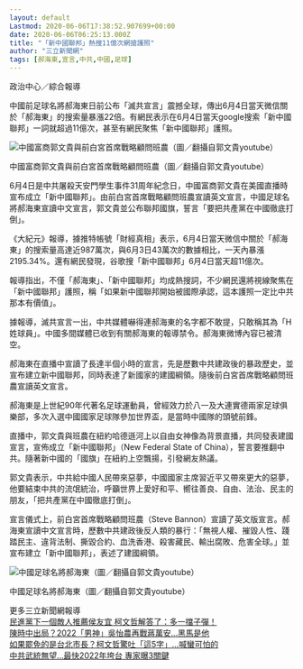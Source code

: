 ```yaml
---
layout: default
Lastmod: 2020-06-06T17:38:52.907699+00:00
date: 2020-06-06T06:25:13.000Z
title: "「新中國聯邦」熱搜11億次網搶護照"
author: "三立新聞網"
tags: [郝海東,宣言,中共,中國,足球]
---
```


政治中心／綜合報導

中國前足球名將郝海東日前公布「滅共宣言」震撼全球，傳出6月4日當天微信關於「郝海東」的搜索量暴漲22倍。有網民表示在6月4日當天google搜索「新中國聯邦」一詞就超過11億次，甚至有網民聚焦「新中國聯邦」護照。

![中國富商郭文貴與前白宮首席戰略顧問班農（圖／翻攝自郭文貴youtube）](https://images.weserv.nl/?url=https%3A//s.yimg.com/g/images/spaceball.gif)

中國富商郭文貴與前白宮首席戰略顧問班農（圖／翻攝自郭文貴youtube）

6月4日是中共屠殺天安門學生事件31周年紀念日，中國富商郭文貴在美國直播時宣布成立「新中國聯邦」。由前白宮首席戰略顧問班農宣讀英文宣言，中國足球名將郝海東宣讀中文宣言，郭文貴並公布聯邦國旗，誓言「要把共產黨在中國徹底打倒」。

《大紀元》報導，據推特帳號「財經真相」表示，6月4日當天微信中關於「郝海東」的搜索量高達近987萬次，與6月3日43萬次的數據相比，一天內暴漲2195.34%。還有網民發現，谷歌搜「新中國聯邦」6月4日當天超11億次。

報導指出，不僅「郝海東」、「新中國聯邦」均成熱搜詞，不少網民還將視線聚焦在「新中國聯邦」護照，稱「如果新中國聯邦開始被國際承認，這本護照一定比中共那本有價值」。

據報導，滅共宣言一出，中共媒體嚇得連郝海東的名字都不敢提，只敢稱其為「H姓球員」。中國多間媒體已收到有關郝海東的報導禁令。郝海東微博內容已被清空。

郝海東在直播中宣讀了長達半個小時的宣言，先是歷數中共建政後的暴政歷史，並宣布建立新中國聯邦，同時表達了新國家的建國綱領。隨後前白宮首席戰略顧問班農宣讀英文宣言。

郝海東是上世紀90年代著名足球運動員，曾經效力於八一及大連實德兩家足球俱樂部，多次入選中國國家足球隊參加世界盃，是當時中國隊的頭號前鋒。

直播中，郭文貴與班農在紐約哈德遜河上以自由女神像為背景直播，共同發表建國宣言，宣佈成立「新中國聯邦」（New Federal State of China），誓言要推翻中共。隨著新中國的「國旗」在紐約上空飄揚，引發網友熱議。

郭文貴表示，中共給中國人民帶來惡夢，中國國家主席習近平又帶來更大的惡夢，他要結束中共的流氓統治，呼籲世界上愛好和平、嚮往善良、自由、法治、民主的朋友，「把共產黨在中國徹底打倒」。

宣言儀式上，前白宮首席戰略顧問班農（Steve Bannon）宣讀了英文版宣言。郝海東宣讀中文宣言時，歷數中共建政後反人類的暴行：「無視人權、摧毀人性、踐踏民主、違背法制、撕毀合約、血洗香港、殺害藏民、輸出腐敗、危害全球。」並宣布建立「新中國聯邦」，表述了建國綱領。

![中國足球名將郝海東（圖／翻攝自郭文貴youtube）](https://images.weserv.nl/?url=https%3A//s.yimg.com/g/images/spaceball.gif)

中國足球名將郝海東（圖／翻攝自郭文貴youtube）

更多三立新聞網報導  
[民進黨下一個敵人推薦侯友宜 柯文哲解答了：多一擋子彈！](https://www.setn.com/News.aspx?NewsID=756950&from=y)  
[陳時中出局？2022「男神」吳怡農再戰蔣萬安…黑馬是他](https://www.setn.com/News.aspx?NewsID=757016&from=y)  
[如果罷免的是台北市長？柯文哲驚吐「這5字」…喊蠻可怕的](https://www.setn.com/News.aspx?NewsID=756976&from=y)  
[中共武統無望…最快2022年垮台 專家曝3關鍵](https://www.setn.com/News.aspx?NewsID=756957&from=y)

